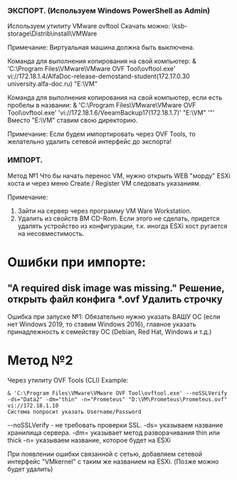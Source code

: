 ### ЭКСПОРТ. (Используем Windows PowerShell as Admin)

Используем утилиту VMware ovftool
Скачать можно: \\ksb-storage\Distrib\install\VMWare

Примечание: Виртуальная машина должна быть выключена.

Команда для выполнения копирования на свой компьютер:
& 'C:\Program Files\VMware\VMware OVF Tool\ovftool.exe' vi://172.18.1.4/AlfaDoc-release-demostand-student(172.17.0.30 university.alfa-doc.ru) "E:\VM\"

Команда для выполнения копирования на свой компьютер, если есть пробелы в названии:
& 'C:\Program Files\VMware\VMware OVF Tool\ovftool.exe' 'vi://172.18.1.6/VeeamBackup17(172.18.1.7)' "E:\VM\"
'"'
Вместо "E:\VM\" ставим свою директорию. 



Примечание: Если будем импортировать через OVF Tools, то желательно удалить сетевой интерфейс до экспорта!

### ИМПОРТ.
 

Метод №1 Что бы начать перенос VM, нужно открыть WEB "морду" ESXi хоста и через меню Create / Register VM следовать указаниям.

Примечание: 
1. Зайти на сервер через программу VM Ware Workstation.
2. Удалить из свойств ВМ CD-Rom. 
Если этого не сделать, придется удалять устройство из конфигурации, т.к. иногда ESXi хост ругается на несовместимость. 

# Ошибки при импорте: 
"A required disk image was missing."
Решение, открыть файл конфига *.ovf
Удалить строчку <File ovf:href="NameVM.nvram" ovf:id="file2" ovf:size="0"/>
-
Ошибка при запуске №1: 
Обязательно нужно указать ВАШУ ОС (если нет Windows 2019, то ставим Windows 2016), главное указать принадлежность к семейству ОС (Debian, Red Hat, Windows и т.д.)

# Метод  №2

Через утилиту OVF Tools (CLI)
Example: 
```
& 'C:\Program Files\VMware\VMware OVF Tool\ovftool.exe' --noSSLVerify -ds="Data2" -dm="thin" -n="Prometeus" "D:\VM\Prometeus\Prometeus.ovf" vi://172.18.1.10
Система попросит указать Username/Password
```

--noSSLVerify - не требовать проверки SSL.
-ds= указываем название хранилища сервера.
-dm= указывает метод разворачивания thin или thick 
-n= указываем название, которое будет на ESXi



При появлении ошибки связанной с сетью, добавляем сетевой интерфейс "VMkernel" с таким же названием на ESXi. (Позже можно будет удалить)
